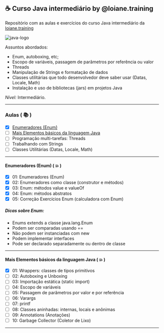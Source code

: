 ## ☕ Curso Java intermediário by @loiane.training
Repositório com as aulas e exercícios do curso Java intermediário da [loiane.training](https://loiane.training/curso/java-intermediario)

![java-logo](https://s2.glbimg.com/q-0B1SbZWYgxxnLwsf6dbXgivj4=/696x390/smart/filters:cover():strip_icc()/i.s3.glbimg.com/v1/AUTH_08fbf48bc0524877943fe86e43087e7a/internal_photos/bs/2021/P/f/y52r4ySZWLkJjEhKLhgw/2014-11-14-java-logo.jpg)

Assuntos abordados:

- Enum, autoboxing, etc;
- Escopo de variáveis, passagem de parâmetros por referência ou valor
- Threads
- Manipulação de Strings e formatação de dados
- Classes utilitárias que todo desenvolvedor deve saber usar (Datas, Locale, Math)
- Instalação e uso de bibliotecas (jars) em projetos Java

*Nível:* Intermediário.

***

### Aulas ( 📚 )

- [x] [Enumeradores (Enum)](#enumeradores)
- [ ] [Mais Elementos básicos da linguagem Java](#elementos-basicos)
- [ ] Programação multi-tarefas: Threads
- [ ] Trabalhando com Strings
- [ ] Classes Utilitárias (Datas, Locale, Math)

***

<div id="enumeradores" />

#### Enumeradores (Enum) ( 💥 )

- [x] 01: Enumeradores (Enum)
- [x] 02: Enumeradores como classe (construtor e métodos)
- [x] 03: Enum: métodos value e valueOf
- [x] 04: Enum: métodos abstratos
- [x] 05: Correção Exercícios Enum (calculadora com Enum)

##### Dicas sobre Enum:

- Enums extends a classe java.lang.Enum
- Podem ser comparadas usando ==
- Não podem ser instanciadas com new
- Podem implementar interfaces
- Pode ser declarado separadamente ou dentro de classe

***

<div id="elementos-basicos" />

#### Mais Elementos básicos da linguagem Java ( 💥 )

- [x] 01: Wrappers: classes de tipos primitivos
- [ ] 02: Autoboxing e Unboxing
- [ ] 03: Importação estática (static import)
- [ ] 04: Escopo de variáveis
- [ ] 05: Passagem de parâmetros por valor e por referência
- [ ] 06: Varargs
- [ ] 07: printf
- [ ] 08: Classes aninhadas: internas, locais e anônimas
- [ ] 09: Annotations (Anotações)
- [ ] 10: Garbage Collector (Coletor de Lixo)

***
